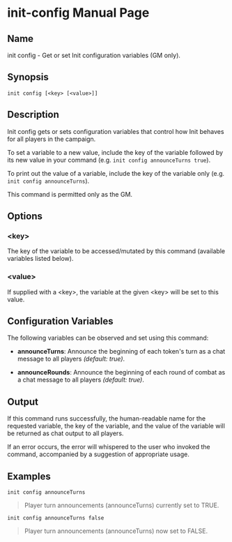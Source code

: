 
# init-config Manual Page

## Name

init config - Get or set Init configuration variables (GM only).

## Synopsis

```
init config [<key> [<value>]]
```

## Description

Init config gets or sets configuration variables that control how Init behaves for all players in the campaign.

To set a variable to a new value, include the key of the variable followed by its new value in your command (e.g. ```init config announceTurns true```).

To print out the value of a variable, include the key of the variable only (e.g. ```init config announceTurns```).

This command is permitted only as the GM.

## Options

### \<key\>
The key of the variable to be accessed/mutated by this command (available variables listed below).

### \<value\>
If supplied with a \<key\>, the variable at the given \<key\> will be set to this value.

## Configuration Variables

The following variables can be observed and set using this command: 

  - **announceTurns**: Announce the beginning of each token's turn as a chat message to all players *(default: true)*.

  - **announceRounds**: Announce the beginning of each round of combat as a chat message to all players *(default: true)*.

## Output

If this command runs successfully, the human-readable name for the requested variable, the key of the variable, and the value of the variable will be returned as chat output to all players.

If an error occurs, the error will whispered to the user who invoked the command, accompanied by a suggestion of appropriate usage.

## Examples

```init config announceTurns```

> Player turn announcements (announceTurns) currently set to TRUE.

```init config announceTurns false```

> Player turn announcements (announceTurns) now set to FALSE.